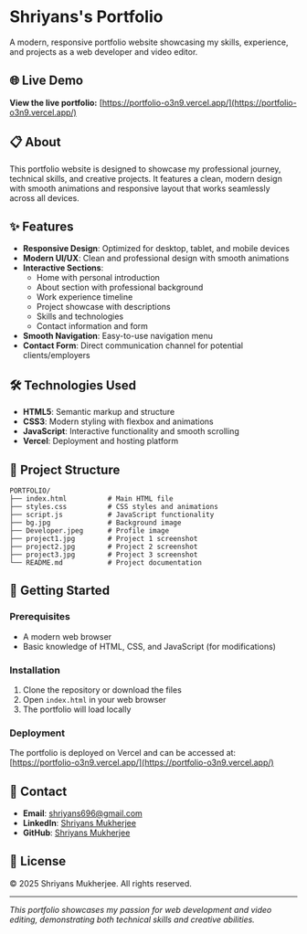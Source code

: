 # Shriyans's Portfolio

A modern, responsive portfolio website showcasing my skills, experience, and projects as a web developer and video editor.

## 🌐 Live Demo

**View the live portfolio:** [https://portfolio-o3n9.vercel.app/](https://portfolio-o3n9.vercel.app/)

## 📋 About

This portfolio website is designed to showcase my professional journey, technical skills, and creative projects. It features a clean, modern design with smooth animations and responsive layout that works seamlessly across all devices.

## ✨ Features

- **Responsive Design**: Optimized for desktop, tablet, and mobile devices
- **Modern UI/UX**: Clean and professional design with smooth animations
- **Interactive Sections**: 
  - Home with personal introduction
  - About section with professional background
  - Work experience timeline
  - Project showcase with descriptions
  - Skills and technologies
  - Contact information and form
- **Smooth Navigation**: Easy-to-use navigation menu
- **Contact Form**: Direct communication channel for potential clients/employers

## 🛠️ Technologies Used

- **HTML5**: Semantic markup and structure
- **CSS3**: Modern styling with flexbox and animations
- **JavaScript**: Interactive functionality and smooth scrolling
- **Vercel**: Deployment and hosting platform

## 📁 Project Structure

```
PORTFOLIO/
├── index.html          # Main HTML file
├── styles.css          # CSS styles and animations
├── script.js           # JavaScript functionality
├── bg.jpg              # Background image
├── Developer.jpeg      # Profile image
├── project1.jpg        # Project 1 screenshot
├── project2.jpg        # Project 2 screenshot
├── project3.jpg        # Project 3 screenshot
└── README.md           # Project documentation
```

## 🚀 Getting Started

### Prerequisites
- A modern web browser
- Basic knowledge of HTML, CSS, and JavaScript (for modifications)

### Installation
1. Clone the repository or download the files
2. Open `index.html` in your web browser
3. The portfolio will load locally

### Deployment
The portfolio is deployed on Vercel and can be accessed at: [https://portfolio-o3n9.vercel.app/](https://portfolio-o3n9.vercel.app/)

## 📧 Contact

- **Email**: shriyans696@gmail.com
- **LinkedIn**: [Shriyans Mukherjee](https://linkedin.com/in/shriyans-mukherjee)
- **GitHub**: [Shriyans Mukherjee](https://github.com/shriyans-mukherjee)

## 📄 License

© 2025 Shriyans Mukherjee. All rights reserved.

---

*This portfolio showcases my passion for web development and video editing, demonstrating both technical skills and creative abilities.* 